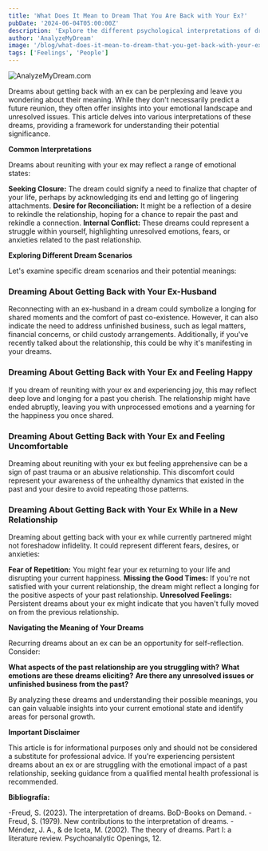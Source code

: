 ```yaml
---
title: 'What Does It Mean to Dream That You Are Back with Your Ex?'
pubDate: '2024-06-04T05:00:00Z'
description: 'Explore the different psychological interpretations of dreaming about your ex and what it can mean for your emotional well-being.'
author: 'AnalyzeMyDream'
image: '/blog/what-does-it-mean-to-dream-that-you-get-back-with-your-ex.jpeg'
tags: ['Feelings', 'People']
---
```


![AnalyzeMyDream.com](/blog/what-does-it-mean-to-dream-that-you-get-back-with-your-ex.jpeg)


Dreams about getting back with an ex can be perplexing and leave you wondering about their meaning. While they don't necessarily predict a future reunion, they often offer insights into your emotional landscape and unresolved issues. This article delves into various interpretations of these dreams, providing a framework for understanding their potential significance.

**Common Interpretations**

Dreams about reuniting with your ex may reflect a range of emotional states:

**Seeking Closure:** The dream could signify a need to finalize that chapter of your life, perhaps by acknowledging its end and letting go of lingering attachments.
**Desire for Reconciliation:** It might be a reflection of a desire to rekindle the relationship, hoping for a chance to repair the past and rekindle a connection.
**Internal Conflict:** These dreams could represent a struggle within yourself, highlighting unresolved emotions, fears, or anxieties related to the past relationship.

**Exploring Different Dream Scenarios**

Let's examine specific dream scenarios and their potential meanings:

### Dreaming About Getting Back with Your Ex-Husband

Reconnecting with an ex-husband in a dream could symbolize a longing for shared moments and the comfort of past co-existence. However, it can also indicate the need to address unfinished business, such as legal matters, financial concerns, or child custody arrangements. Additionally, if you've recently talked about the relationship, this could be why it's manifesting in your dreams. 

### Dreaming About Getting Back with Your Ex and Feeling Happy

If you dream of reuniting with your ex and experiencing joy, this may reflect deep love and longing for a past you cherish. The relationship might have ended abruptly, leaving you with unprocessed emotions and a yearning for the happiness you once shared. 

### Dreaming About Getting Back with Your Ex and Feeling Uncomfortable

Dreaming about reuniting with your ex but feeling apprehensive can be a sign of past trauma or an abusive relationship. This discomfort could represent your awareness of the unhealthy dynamics that existed in the past and your desire to avoid repeating those patterns.

### Dreaming About Getting Back with Your Ex While in a New Relationship

Dreaming about getting back with your ex while currently partnered might not foreshadow infidelity. It could represent different fears, desires, or anxieties:

**Fear of Repetition:** You might fear your ex returning to your life and disrupting your current happiness.
**Missing the Good Times:** If you're not satisfied with your current relationship, the dream might reflect a longing for the positive aspects of your past relationship.
**Unresolved Feelings:** Persistent dreams about your ex might indicate that you haven't fully moved on from the previous relationship.

**Navigating the Meaning of Your Dreams**

Recurring dreams about an ex can be an opportunity for self-reflection. Consider:

**What aspects of the past relationship are you struggling with?**
**What emotions are these dreams eliciting?**
**Are there any unresolved issues or unfinished business from the past?**

By analyzing these dreams and understanding their possible meanings, you can gain valuable insights into your current emotional state and identify areas for personal growth.

**Important Disclaimer**

This article is for informational purposes only and should not be considered a substitute for professional advice. If you're experiencing persistent dreams about an ex or are struggling with the emotional impact of a past relationship, seeking guidance from a qualified mental health professional is recommended.

**Bibliografía:**

-Freud, S. (2023). The interpretation of dreams. BoD-Books on Demand.
-Freud, S. (1979). New contributions to the interpretation of dreams.
-Méndez, J. A., & de Iceta, M. (2002). The theory of dreams. Part I: a literature review. Psychoanalytic Openings, 12.
